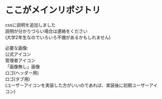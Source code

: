 # ここがメインリポジトリ
cssに説明を追加しました  
説明が分かりづらい場合は連絡をください  
(大学2年生なのでいろいろ不備があるかもしれません)  

必要な画像:  
公式アイコン  
管理者アイコン  
「画像無し」画像  
ロゴ(ヘッダー用)  
ロゴ(タブ用)  
(ユーザーアイコンを実装した方がいいのであれば、実装後に初期ユーザーアイコン)
